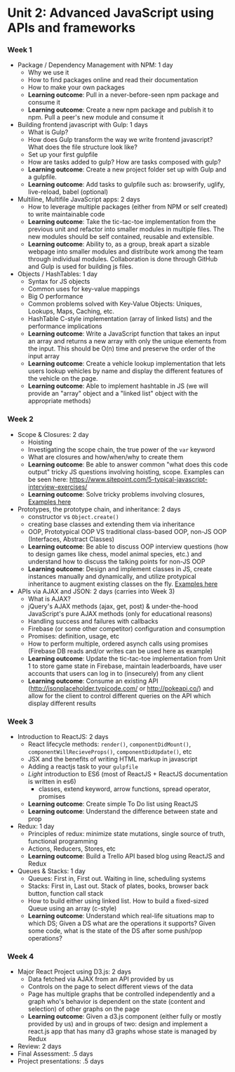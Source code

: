 # Unit 2: Advanced JavaScript using APIs and frameworks

### Week 1

- Package / Dependency Management with NPM: 1 day
  - Why we use it
  - How to find packages online and read their documentation
  - How to make your own packages
  - **Learning outcome**: Pull in a never-before-seen npm package and consume it
  - **Learning outcome**: Create a new npm package and publish it to npm. Pull a peer's new module and consume it
- Building frontend javascript with Gulp: 1 days
  - What is Gulp?
  - How does Gulp transform the way we write frontend javascript? What does the file structure look like?
  - Set up your first gulpfile
  - How are tasks added to gulp? How are tasks composed with gulp?
  - **Learning outcome**: Create a new project folder set up with Gulp and a gulpfile.
  - **Learning outcome**: Add tasks to gulpfile such as: browserify, uglify, live-reload, babel (optional)
- Multiline, Multifile JavaScript apps: 2 days
  - How to leverage multiple packages (either from NPM or self created) to write maintainable code
  - **Learning outcome**: Take the tic-tac-toe implementation from the previous unit and refactor into smaller modules in multiple files. The new modules should be self contained, reusable and extensible.
  - **Learning outcome**: Ability to, as a group, break apart a sizable webpage into smaller modules and distribute work among the team through individual modules. Collaboration is done through GitHub and Gulp is used for building js files.
- Objects / HashTables: 1 day
  - Syntax for JS objects
  - Common uses for key-value mappings
  - Big O performance
  - Common problems solved with Key-Value Objects: Uniques, Lookups, Maps, Caching, etc.
  - HashTable C-style implementation (array of linked lists) and the performance implications
  - **Learning outcome**: Write a JavaScript function that takes an input an array and returns a new array with only the unique elements from the input. This should be O(n) time and preserve the order of the input array
  - **Learning outcome**: Create a vehicle lookup implementation that lets users lookup vehicles by name and display the different features of the vehicle on the page.
  - **Learning outcome**: Able to implement hashtable in JS (we will provide an "array" object and a "linked list" object with the appropriate methods)


### Week 2

- Scope & Closures: 2 day
  - Hoisting
  - Investigating the scope chain, the true power of the `var` keyword
  - What are closures and how/when/why to create them
  - **Learning outcome**: Be able to answer common "what does this code output" tricky JS questions involving hoisting, scope. Examples can be seen here: https://www.sitepoint.com/5-typical-javascript-interview-exercises/ 
  - **Learning outcome**: Solve tricky problems involving closures, [Examples here](https://github.com/C4Q/ac-curriculum-web/tree/master/unit2-apis-and-advanced-javascript/closure-challenges.md)
- Prototypes, the prototype chain, and inheritance: 2 days
  - constructor vs `Object.create()`
  - creating base classes and extending them via inheritance
  - OOP, Prototypical OOP VS traditional class-based OOP, non-JS OOP (Interfaces, Abstract Classes)
  - **Learning outcome**: Be able to discuss OOP interview questions (how to design games like chess, model animal species, etc.) and understand how to discuss the talking points for non-JS OOP
  - **Learning outcome**: Design and implement classes in JS, create instances manually and dynamically, and utilize protypical inheritance to augment existing classes on the fly. [Examples here](https://github.com/C4Q/ac-curriculum-web/tree/master/unit2-apis-and-advanced-javascript/oo-challenges.md)
- APIs via AJAX and JSON: 2 days (carries into Week 3)
  - What is AJAX?
  - jQuery's AJAX methods (ajax, get, post) & under-the-hood JavaScript's pure AJAX methods (only for educational reasons)
  - Handling success and failures with callbacks
  - Firebase (or some other competitor) configuration and consumption
  - Promises: definition, usage, etc
  - How to perform multiple, ordered asynch calls using promises (Firebase DB reads and/or writes can be used here as example)
  - **Learning outcome**: Update the tic-tac-toe implementation from Unit 1 to store game state in Firebase, maintain leaderboards, have user accounts that users can log in to (insecurely) from any client
  - **Learning outcome**: Consume an existing API (http://jsonplaceholder.typicode.com/ or http://pokeapi.co/) and allow for the client to control different queries on the API which display different results 


### Week 3

- Introduction to ReactJS: 2 days
  - React lifecycle methods: `render()`, `componentDidMount()`, `componentWillRecieveProps()`, `componentDidUpdate()`, etc
  - JSX and the benefits of writing HTML markup in javascript
  - Adding a reactjs task to your `gulpfile`
  - _Light_ introduction to ES6 (most of ReactJS + ReactJS documentation is written in es6)
    - classes, extend keyword, arrow functions, spread operator, promises
  - **Learning outcome**: Create simple To Do list using ReactJS
  - **Learning outcome**: Understand the difference between state and prop
- Redux: 1 day
  - Principles of redux: minimize state mutations, single source of truth, functional programming
  - Actions, Reducers, Stores, etc
  - **Learning outcome**: Build a Trello API based blog using ReactJS and Redux
- Queues & Stacks: 1 day
  - Queues: First in, First out. Waiting in line, scheduling systems
  - Stacks: First in, Last out. Stack of plates, books, browser back button, function call stack
  - How to build either using linked list. How to build a fixed-sized Queue using an array (c-style)
  - **Learning outcome**: Understand which real-life situations map to which DS; Given a DS what are the operations it supports? Given some code, what is the state of the DS after some push/pop operations?

### Week 4

- Major React Project using D3.js: 2 days
  - Data fetched via AJAX from an API provided by us
  - Controls on the page to select different views of the data
  - Page has multiple graphs that be controlled independently and a graph who's behavior is dependent on the state (content and selection) of other graphs on the page
  - **Learning outcome**: Given a d3.js component (either fully or mostly provided by us) and in groups of two: design and implement a react.js app that has many d3 graphs whose state is managed by Redux
- Review: 2 days
- Final Assessment: .5 days
- Project presentations: .5 days
